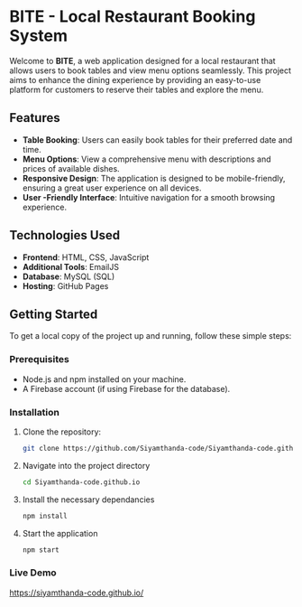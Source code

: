 # BITE - Local Restaurant Booking System

Welcome to **BITE**, a web application designed for a local restaurant that allows users to book tables and view menu options seamlessly. This project aims to enhance the dining experience by providing an easy-to-use platform for customers to reserve their tables and explore the menu.

## Features

- **Table Booking**: Users can easily book tables for their preferred date and time.
- **Menu Options**: View a comprehensive menu with descriptions and prices of available dishes.
- **Responsive Design**: The application is designed to be mobile-friendly, ensuring a great user experience on all devices.
- **User -Friendly Interface**: Intuitive navigation for a smooth browsing experience.

## Technologies Used

- **Frontend**: HTML, CSS, JavaScript 
- **Additional Tools**: EmailJS
- **Database**: MySQL (SQL)
- **Hosting**: GitHub Pages

## Getting Started

To get a local copy of the project up and running, follow these simple steps:

### Prerequisites

- Node.js and npm installed on your machine.
- A Firebase account (if using Firebase for the database).

### Installation

1. Clone the repository:
   ```bash
   git clone https://github.com/Siyamthanda-code/Siyamthanda-code.github.io

2. Navigate into the project directory
   ```bash
   cd Siyamthanda-code.github.io

3. Install the necessary dependancies
   ```bash
   npm install

4. Start the application
   ```bash
   npm start

### Live Demo
https://siyamthanda-code.github.io/

